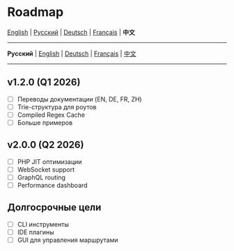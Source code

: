# Roadmap

[English](../en/ROADMAP.md) | [Русский](../../ROADMAP.md) | [Deutsch](../de/ROADMAP.md) | [Français](../fr/ROADMAP.md) | **中文**

---

**Русский** | [English](docs/en/ROADMAP.md) | [Deutsch](docs/de/ROADMAP.md) | [Français](docs/fr/ROADMAP.md) | [中文](docs/zh/ROADMAP.md)

---

## v1.2.0 (Q1 2026)

- [ ] Переводы документации (EN, DE, FR, ZH)
- [ ] Trie-структура для роутов
- [ ] Compiled Regex Cache
- [ ] Больше примеров

## v2.0.0 (Q2 2026)

- [ ] PHP JIT оптимизации
- [ ] WebSocket support
- [ ] GraphQL routing
- [ ] Performance dashboard

## Долгосрочные цели

- [ ] CLI инструменты
- [ ] IDE плагины
- [ ] GUI для управления маршрутами
